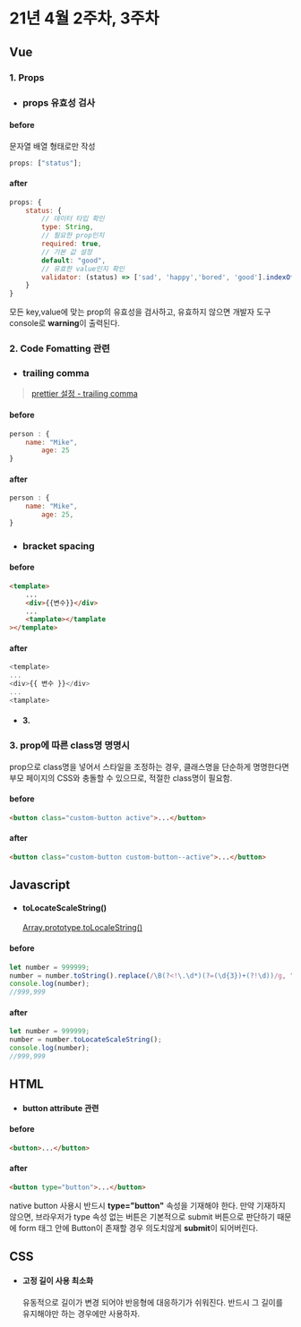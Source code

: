 # 21년 4월 2주차, 3주차

## Vue

### 1. Props

-   ### props 유효성 검사

#### before

문자열 배열 형태로만 작성

```javascript
props: ["status"];
```

#### after

```javascript
props: {
	status: {
      	// 데이터 타입 확인
    	type: String,
        // 필요한 prop인지
        required: true,
        // 기본 값 설정
        default: "good",
        // 유효한 value인지 확인
        validator: (status) => ['sad', 'happy','bored', 'good'].indexOf(status) !== -1,
    }
}
```

모든 key,value에 맞는 prop의 유효성을 검사하고,
유효하지 않으면 개발자 도구 console로 **warning**이 출력된다.

### 2. Code Fomatting 관련

-   ### trailing comma

> [prettier 설정 - trailing comma](https://velog.io/@bongjoki/prettier-%EC%84%A4%EC%A0%95)

#### before

```javascript
person : {
	name: "Mike",
    	age: 25
}
```

#### after

```javascript
person : {
	name: "Mike",
    	age: 25,
}
```

-   ### bracket spacing

#### before

```html
<template>
    ...
    <div>{{변수}}</div>
    ...
    <tamplate></tamplate
></template>
```

#### after

```javascript
<template>
...
<div>{{ 변수 }}</div>
...
<tamplate>
```

-   #### 3.

### 3. prop에 따른 class명 명명시

prop으로 class명을 넣어서 스타일을 조정하는 경우,
클래스명을 단순하게 명명한다면 부모 페이지의 CSS와 충돌할 수 있으므로,
적절한 class명이 필요함.

#### before

```html
<button class="custom-button active">...</button>
```

#### after

```html
<button class="custom-button custom-button--active">...</button>
```

## Javascript

-   #### toLocateScaleString()
    [Array.prototype.toLocaleString()
    ](https://developer.mozilla.org/ko/docs/Web/JavaScript/Reference/Global_Objects/Array/toLocaleString)

#### before

```javascript
let number = 999999;
number = number.toString().replace(/\B(?<!\.\d*)(?=(\d{3})+(?!\d))/g, ",");
console.log(number);
//999,999
```

#### after

```javascript
let number = 999999;
number = number.toLocateScaleString();
console.log(number);
//999,999
```

## HTML

-   #### button attribute 관련

#### before

```html
<button>...</button>
```

#### after

```html
<button type="button">...</button>
```

native button 사용시 반드시 **type="button"** 속성을 기재해야 한다.
만약 기재하지 않으면, 브라우저가 type 속성 없는 버튼은 기본적으로 submit 버튼으로 판단하기 때문에 form 태그 안에 Button이 존재할 경우 의도치않게 **submit**이 되어버린다.

## CSS

-   #### 고정 길이 사용 최소화
    유동적으로 길이가 변경 되어야 반응형에 대응하기가 쉬워진다.
    반드시 그 길이를 유지해야만 하는 경우에만 사용하자.
